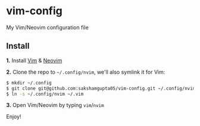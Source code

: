 # vim-config

My Vim/Neovim configuration file

## Install

**1.** Install [Vim](https://www.vim.org/download.php) & [Neovim](https://github.com/neovim/neovim/wiki/Installing-Neovim)

**2.** Clone the repo to `~/.config/nvim`,
we'll also symlink it for Vim:

```sh
$ mkdir ~/.config
$ git clone git@github.com:sakshamgupta05/vim-config.git ~/.config/nvim
$ ln -s ~/.config/nvim ~/.vim
```

**3.** Open Vim/Neovim by typing `vim`/`nvim`

Enjoy!
